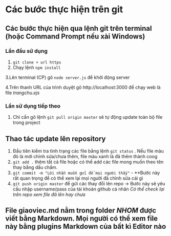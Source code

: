 # Các bước thực hiện trên git
## Các bước thực hiện qua lệnh git trên terminal (hoặc Command Prompt nếu xài Windows)
### **Lần đầu sử dụng**
1. `git clone + url https`
2. Chạy lệnh `npm install` 

3.Lên terminal (CP) gõ `node server.js` để khởi động server

4.Trên thanh URL của trình duyệt gõ http://localhost:3000 để chạy web là file *trangchu.ejs*

### **Lần sử dụng tiếp theo**
1. Chỉ cần gõ lệnh `git pull origin master` sẽ tự động update toàn bộ file trong project

## Thao tác update lên repository
1. Đầu tiên kiểm tra tình trạng các file bằng lệnh `git status` . Nếu file màu đỏ là mới chỉnh sửa/chưa thêm, file màu xanh là đã thêm thành coog
2. `git add .` thêm tất cả file hoặc có thể add các file mong muốn theo tên thay bằng dấu chấm.
3. `git commit -m "Lời nhắn muốn gửi để mọi người thấy"` - **Bước này rất quan trọng để có thể xem lại mọi người đã chỉnh sửa cái gì 
4. `git push origin master` để gửi các thay đổi lên repo -> Bước này sẽ yêu cầu nhập username/pass của tài khoản github cá nhân
*Có thể check lại trên repo xem file đã lên hay chưa*

## File giaoviec.md  nằm trong folder *NHOM* được viết bằng Markdown. Mọi người có thể xem file này bằng plugins Markdown của bất kì Editor nào


